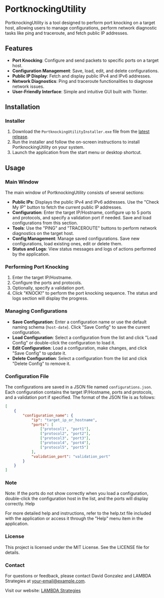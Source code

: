 # PortknockingUtility

PortknockingUtility is a tool designed to perform port knocking on a target host, allowing users to manage configurations, perform network diagnostic tasks like ping and traceroute, and fetch public IP addresses.

## Features

- **Port Knocking**: Configure and send packets to specific ports on a target host.
- **Configuration Management**: Save, load, edit, and delete configurations.
- **Public IP Display**: Fetch and display public IPv4 and IPv6 addresses.
- **Network Diagnostics**: Ping and traceroute functionalities to diagnose network issues.
- **User-Friendly Interface**: Simple and intuitive GUI built with Tkinter.

## Installation

### Installer

1. Download the `PortknockingUtilityInstaller.exe` file from the [latest release](https://github.com/davidgonzalezh/PortKnock/blob/main/dist/release/PortKnockUtilitySetup.exe).
2. Run the installer and follow the on-screen instructions to install PortknockingUtility on your system.
3. Launch the application from the start menu or desktop shortcut.

## Usage

### Main Window

The main window of PortknockingUtility consists of several sections:

- **Public IPs**: Displays the public IPv4 and IPv6 addresses. Use the "Check My IP" button to fetch the current public IP addresses.
- **Configuration**: Enter the target IP/Hostname, configure up to 5 ports and protocols, and specify a validation port if needed. Save and load configurations from this section.
- **Tools**: Use the "PING" and "TRACEROUTE" buttons to perform network diagnostics on the target host.
- **Config Management**: Manage saved configurations. Save new configurations, load existing ones, edit or delete them.
- **Status and Logs**: View status messages and logs of actions performed by the application.

### Performing Port Knocking

1. Enter the target IP/Hostname.
2. Configure the ports and protocols.
3. Optionally, specify a validation port.
4. Click "KNOCK!" to perform the port knocking sequence. The status and logs section will display the progress.

### Managing Configurations

- **Save Configuration**: Enter a configuration name or use the default naming schema (`host-date`). Click "Save Config" to save the current configuration.
- **Load Configuration**: Select a configuration from the list and click "Load Config" or double-click the configuration to load it.
- **Edit Configuration**: Load a configuration, make changes, and click "Save Config" to update it.
- **Delete Configuration**: Select a configuration from the list and click "Delete Config" to remove it.

### Configuration File

The configurations are saved in a JSON file named `configurations.json`. Each configuration contains the target IP/Hostname, ports and protocols, and a validation port if specified. The format of the JSON file is as follows:

```json
[
    {
        "configuration_name": {
            "ip": "target_ip_or_hostname",
            "ports": [
                ["protocol1", "port1"],
                ["protocol2", "port2"],
                ["protocol3", "port3"],
                ["protocol4", "port4"],
                ["protocol5", "port5"]
            ],
            "validation_port": "validation_port"
        }
    }
]
```
### Note

Note: If the ports do not show correctly when you load a configuration, double-click the configuration host in the list, and the ports will display correctly.
Help

For more detailed help and instructions, refer to the help.txt file included with the application or access it through the "Help" menu item in the application.

### License

This project is licensed under the MIT License. See the LICENSE file for details.

### Contact

For questions or feedback, please contact David Gonzalez and LAMBDA Strategies at your-email@example.com.

Visit our website: [LAMBDA Strategies ](www.lambdastrategies.com)


